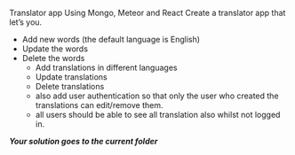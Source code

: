 Translator app
Using Mongo, Meteor and React Create a translator app that let’s you.


- Add new words (the default language is  English)
- Update the words
- Delete the words
    -  Add translations in different languages
    -  Update translations
    -  Delete translations
    - also add user authentication so that only the user who  created the translations can edit/remove them.
    - all users should be able to see all translation also whilst not logged in.

***Your solution goes to the current folder***
